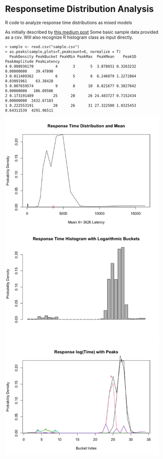 # Responsetime Distribution Analysis
R code to analyze response time distributions as mixed models

As initially described by [this medium post](https://medium.com/@adrianco/percentiles-dont-work-analyzing-the-distribution-of-response-times-for-web-services-ace36a6a2a19)
Some basic sample data provided as a csv. Will also recognize R histogram class as input directly.
```
> sample <- read.csv("sample.csv")
> as.peaks(sample,plots=T,peakcount=6, normalize = T)
  PeakDensity PeakBucket PeakMin PeakMax  PeakMean    PeakSD PeakAmplitude PeakLatency
4 0.008936170          4       3       5  3.878831 0.3263232    0.00000000    39.47890
3 0.011489362          6       5       8  6.246079 1.2272864    0.03091961    63.38428
5 0.007659574          9       8      10  8.821677 0.3827842    0.00000000   106.09506
2 0.173191489         25      20      26 24.483727 0.7152434    0.00000000  2432.67183
1 0.222553191         28      26      31 27.322500 1.0325453    0.64311539  4291.96511
```

![response](sample-response.png)
![barplot](sample-barplot.png)
![peaks](sample-peaks.png)
